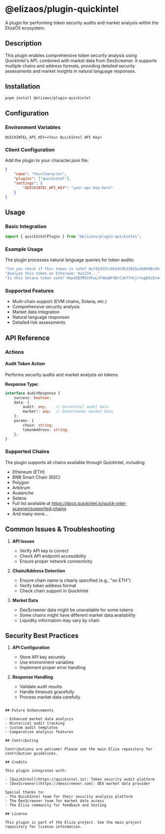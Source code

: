 # @elizaos/plugin-quickintel

A plugin for performing token security audits and market analysis within the ElizaOS ecosystem.

## Description

This plugin enables comprehensive token security analysis using QuickIntel's API, combined with market data from DexScreener. It supports multiple chains and address formats, providing detailed security assessments and market insights in natural language responses.

## Installation

```bash
pnpm install @elizaos/plugin-quickintel
```

## Configuration

### Environment Variables

```env
QUICKINTEL_API_KEY=<Your QuickIntel API Key>
```

### Client Configuration

Add the plugin to your character.json file:

```json
{
    "name": "YourCharacter",
    "plugins": ["quickintel"],
    "settings": {
        "QUICKINTEL_API_KEY": "your-api-key-here"
    }
}
```

## Usage

### Basic Integration

```typescript
import { quickIntelPlugin } from "@elizaos/plugin-quickintel";
```

### Example Usage

The plugin processes natural language queries for token audits:

```typescript
"Can you check if this token is safe? 0x742d35Cc6634C0532925a3b844Bc454e4438f44e on BSC"
"Analyze this token on Ethereum: 0x1234..."
"Is this Solana token safe? Hep4ZQ3MSSXFuLnT4baBFVBrC3677ntjrfaqE9zEt4rX"
```

### Supported Features

- Multi-chain support (EVM chains, Solana, etc.)
- Comprehensive security analysis
- Market data integration
- Natural language responses
- Detailed risk assessments

## API Reference

### Actions

#### Audit Token Action

Performs security audits and market analysis on tokens.

**Response Type:**

```typescript
interface AuditResponse {
    success: boolean;
    data: {
        audit: any;    // QuickIntel audit data
        market?: any;  // DexScreener market data
    };
    params: {
        chain: string;
        tokenAddress: string;
    };
}
```

### Supported Chains

The plugin supports all chains available through QuickIntel, including:
- Ethereum (ETH)
- BNB Smart Chain (BSC)
- Polygon
- Arbitrum
- Avalanche
- Solana
- Full list available at https://docs.quickintel.io/quick-intel-scanner/supported-chains
- And many more...

## Common Issues & Troubleshooting

1. **API Issues**
   - Verify API key is correct
   - Check API endpoint accessibility
   - Ensure proper network connectivity

2. **Chain/Address Detection**
   - Ensure chain name is clearly specified (e.g., "on ETH")
   - Verify token address format
   - Check chain support in QuickIntel

3. **Market Data**
   - DexScreener data might be unavailable for some tokens
   - Some chains might have different market data availability
   - Liquidity information may vary by chain

## Security Best Practices

1. **API Configuration**
   - Store API key securely
   - Use environment variables
   - Implement proper error handling

2. **Response Handling**
   - Validate audit results
   - Handle timeouts gracefully
   - Process market data carefully

```

## Future Enhancements

- Enhanced market data analysis
- Historical audit tracking
- Custom audit templates
- Comparative analysis features

## Contributing

Contributions are welcome! Please see the main Eliza repository for contribution guidelines.

## Credits

This plugin integrates with:

- [QuickIntel](https://quickintel.io): Token security audit platform
- [DexScreener](https://dexscreener.com): DEX market data provider

Special thanks to:
- The QuickIntel team for their security analysis platform
- The DexScreener team for market data access
- The Eliza community for feedback and testing

## License

This plugin is part of the Eliza project. See the main project repository for license information.